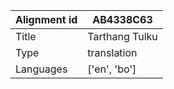 |Alignment id | AB4338C63
| --- | --- 
|Title | Tarthang Tulku 
|Type | translation
|Languages | ['en', 'bo']